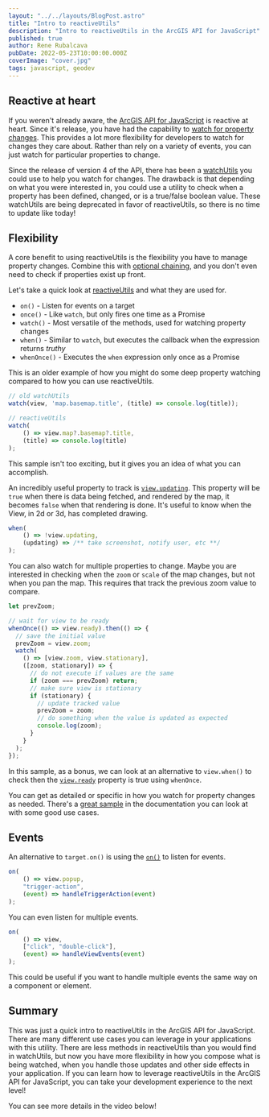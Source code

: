 ```yaml
---
layout: "../../layouts/BlogPost.astro"
title: "Intro to reactiveUtils"
description: "Intro to reactiveUtils in the ArcGIS API for JavaScript"
published: true
author: Rene Rubalcava
pubDate: 2022-05-23T10:00:00.000Z
coverImage: "cover.jpg"
tags: javascript, geodev
---
```


## Reactive at heart

If you weren't already aware, the [ArcGIS API for JavaScript](https://developers.arcgis.com/javascript/latest/) is reactive at heart. Since it's release, you have had the capability to [watch for property changes](https://developers.arcgis.com/javascript/latest/programming-patterns/#watching-for-property-changes). This provides a lot more flexibility for developers to watch for changes they care about. Rather than rely on a variety of events, you can just watch for particular properties to change.

Since the release of version 4 of the API, there has been a [watchUtils](https://odoe.net/blog/watchutils) you could use to help you watch for changes. The drawback is that depending on what you were interested in, you could use a utility to check when a property has been defined, changed, or is a true/false boolean value. These watchUtils are being deprecated in favor of reactiveUtils, so there is no time to update like today!

## Flexibility

A core benefit to using reactiveUtils is the flexibility you have to manage property changes. Combine this with [optional chaining](https://developer.mozilla.org/en-US/docs/Web/JavaScript/Reference/Operators/Optional_chaining), and you don't even need to check if properties exist up front.

Let's take a quick look at [reactiveUtils](https://developers.arcgis.com/javascript/latest/api-reference/esri-core-reactiveUtils.html) and what they are used for.

* `on()` - Listen for events on a target
* `once()` - Like `watch`, but only fires one time as a Promise
* `watch()` - Most versatile of the methods, used for watching property changes
* `when()` - Similar to `watch`, but executes the callback when the expression returns _truthy_
* `whenOnce()` - Executes the `when` expression only once as a Promise

This is an older example of how you might do some deep property watching compared to how you can use reactiveUtils.

```js
// old watchUtils
watch(view, 'map.basemap.title', (title) => console.log(title));

// reactiveUtils
watch(
    () => view.map?.basemap?.title,
    (title) => console.log(title)
);
```

This sample isn't too exciting, but it gives you an idea of what you can accomplish.

An incredibly useful property to track is [`view.updating`](https://developers.arcgis.com/javascript/latest/api-reference/esri-views-MapView.html#updating). This property will be `true` when there is data being fetched, and rendered by the map, it becomes `false` when that rendering is done. It's useful to know when the View, in 2d or 3d, has completed drawing.

```js
when(
    () => !view.updating,
    (updating) => /** take screenshot, notify user, etc **/
);
```

You can also watch for multiple properties to change. Maybe you are interested in checking when the `zoom` or `scale` of the map changes, but not when you pan the map. This requires that track the previous zoom value to compare.

```js
let prevZoom;

// wait for view to be ready
whenOnce(() => view.ready).then(() => {
  // save the initial value
  prevZoom = view.zoom;
  watch(
    () => [view.zoom, view.stationary],
    ([zoom, stationary]) => {
      // do not execute if values are the same
      if (zoom === prevZoom) return;
      // make sure view is stationary
      if (stationary) {
        // update tracked value
        prevZoom = zoom;
        // do something when the value is updated as expected
        console.log(zoom);
      }
    }
  );
});
```

In this sample, as a bonus, we can look at an alternative to `view.when()` to check then the [`view.ready`](https://developers.arcgis.com/javascript/latest/api-reference/esri-views-MapView.html#ready) property is true using `whenOnce`.

You can get as detailed or specific in how you watch for property changes as needed. There's a [great sample](https://developers.arcgis.com/javascript/latest/sample-code/watch-for-changes-reactiveutils/) in the documentation you can look at with some good use cases.

## Events

An alternative to `target.on()` is using the [`on()`](https://developers.arcgis.com/javascript/latest/api-reference/esri-core-reactiveUtils.html#on) to listen for events.

```js
on(
    () => view.popup,
    "trigger-action",
    (event) => handleTriggerAction(event)
);
```

You can even listen for multiple events.

```js
on(
    () => view,
    ["click", "double-click"],
    (event) => handleViewEvents(event)
);
```

This could be useful if you want to handle multiple events the same way on a component or element.

## Summary

This was just a quick intro to reactiveUtils in the ArcGIS API for JavaScript. There are many different use cases you can leverage in your applications with this utility. There are less methods in reactiveUtils than you would find in watchUtils, but now you have more flexibility in how you compose what is being watched, when you handle those updates and other side effects in your application. If you can learn how to leverage reactiveUtils in the ArcGIS API for JavaScript, you can take your development experience to the next level!

You can see more details in the video below!

<lite-youtube videoid="8tHdwpCEXKg"></lite-youtube>

